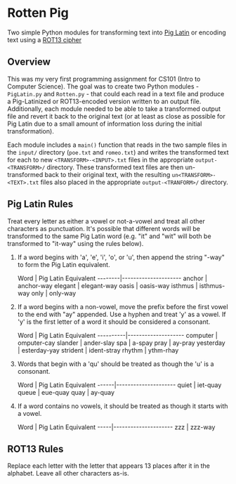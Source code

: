 Rotten Pig
==========

Two simple Python modules for transforming text into [Pig Latin](http://en.wikipedia.org/wiki/Pig_Latin) or encoding text using a [ROT13 cipher](http://en.wikipedia.org/wiki/ROT13)

Overview
--------
This was my very first programming assignment for CS101 (Intro to Computer Science). The goal was to create two Python modules - `PigLatin.py` and `Rotten.py` - that could each read in a text file and produce a Pig-Latinized or ROT13-encoded version written to an output file. Additionally, each module needed to be able to take a transformed output file and revert it back to the original text (or at least as close as possible for Pig Latin due to a small amount of information loss during the initial transformation).

Each module includes a ``main()`` function that reads in the two sample files in the ``input/`` directory (`poe.txt` and `romeo.txt`) and writes the transformed text for each to new  ``<TRANSFORM>-<INPUT>.txt`` files in the appropriate ``output-<TRANSFORM>/`` directory. These transformed text files are then un-transformed back to their original text, with the resulting ``un<TRANSFORM>-<TEXT>.txt`` files also placed in the appropriate ``output-<TRANFORM>/`` directory.

Pig Latin Rules
---------------
Treat every letter as either a vowel or not-a-vowel and treat all other characters as punctuation. It's possible that different words will be transformed to the same Pig Latin word (e.g. "it" and "wit" will both be transformed to "it-way" using the rules below).

1. If a word begins with 'a', 'e', 'i', 'o', or 'u', then append the string "-way" to form the Pig Latin equivalent.

   Word    | Pig Latin Equivalent
--------|---------------------
anchor  | anchor-way
elegant | elegant-way
oasis   | oasis-way
isthmus | isthmus-way
only    | only-way

2. If a word begins with a non-vowel, move the prefix before the first vowel to the end with "ay" appended. Use a hyphen and treat 'y' as a vowel. If 'y' is the first letter of a word it should be considered a consonant.

   Word      | Pig Latin Equivalent
----------|--------------------
computer  | omputer-cay
slander   | ander-slay
spa       | a-spay
pray      | ay-pray
yesterday | esterday-yay
strident  | ident-stray
rhythm    | ythm-rhay 

3. Words that begin with a 'qu' should be treated as though the 'u' is a consonant.

   Word  | Pig Latin Equivalent
------|---------------------
quiet | iet-quay
queue | eue-quay
quay  | ay-quay

4. If a word contains no vowels, it should be treated as though it starts with a vowel.

   Word | Pig Latin Equivalent
-----|---------------------
zzz  | zzz-way

ROT13 Rules
-----------
Replace each letter with the letter that appears 13 places after it in the alphabet. Leave all other characters as-is.
